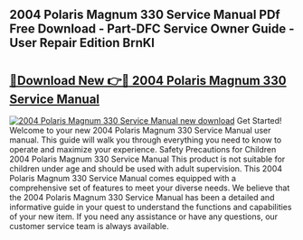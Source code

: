 ## 2004 Polaris Magnum 330 Service Manual PDf Free Download - Part-DFC Service Owner Guide - User Repair Edition BrnKl

# <h2><a href="http://bc36224.oget.top/?id=2004+Polaris+Magnum+330+Service+Manual">🔗Download New 👉🔴 2004 Polaris Magnum 330 Service Manual</a></h2>

[![2004 Polaris Magnum 330 Service Manual new download](https://i.imgur.com/5g1atiW.png)](http://bc36224.oget.top/?id=2004+Polaris+Magnum+330+Service+Manual)
Get Started! Welcome to your new 2004 Polaris Magnum 330 Service Manual user manual. This guide will walk you through everything you need to know to operate and maximize your experience. Safety Precautions for Children 2004 Polaris Magnum 330 Service Manual This product is not suitable for children under age and should be used with adult supervision. This 2004 Polaris Magnum 330 Service Manual comes equipped with a comprehensive set of features to meet your diverse needs. We believe that the 2004 Polaris Magnum 330 Service Manual has been a detailed and informative guide in your quest to understand the functions and capabilities of your new item. If you need any assistance or have any questions, our customer service team is always available.
